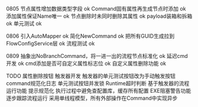 ﻿0805
节点属性增加数据类型字段 ok 
Command固有属性再生成节点时添加 ok
添加属性保证Name唯一 ok
节点删除时未同时删除其属性 ok
payload装箱和拆箱 ok
单元测试  ok

0806
引入AutoMapper ok
简化NewCommand ok
把所有GUID生成拉到FlowConfigService层 ok
流程测试 ok

0809
抽象出NoBranchCommand，将一进一出的流程节点标准化 ok
延迟cmd开发 ok
cmd添加是否可自定义属性标志位 ok
自定义属性删除功能 ok

TODO
属性删除按钮
触发器开发
触发器的单元测试按钮改为手动触发按钮
command规范化日志
单元测试按钮并发锁
Runtime超时判断
基于触发器的流程运行功能
提示规范化
执行过程中避免查配置库，缓存所有配置
EXE阻塞警告功能
逐步跟踪流程运行
采用单线程模型，所有外部操作在Command中实现异步
